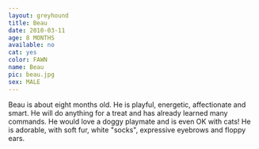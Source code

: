 ```yaml
---
layout: greyhound
title: Beau
date: 2010-03-11
age: 8 MONTHS
available: no
cat: yes
color: FAWN
name: Beau
pic: beau.jpg
sex: MALE
---
```

Beau is about eight months old. He is playful, energetic, affectionate and smart. He will do anything for a treat and
has already learned many commands. He would love a doggy playmate and is even OK with cats! He is adorable, with soft
fur, white "socks", expressive eyebrows and floppy ears. 

